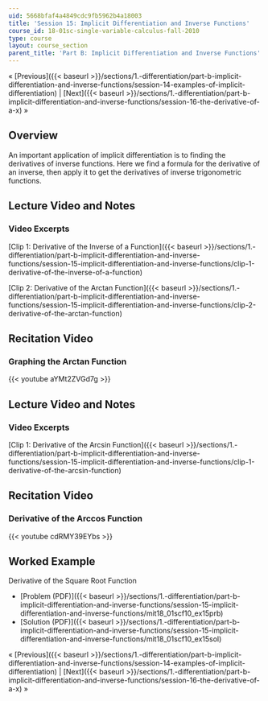 ```yaml
---
uid: 5668bfaf4a4849cdc9fb5962b4a18003
title: 'Session 15: Implicit Differentiation and Inverse Functions'
course_id: 18-01sc-single-variable-calculus-fall-2010
type: course
layout: course_section
parent_title: 'Part B: Implicit Differentiation and Inverse Functions'
---
```


« [Previous]({{< baseurl >}}/sections/1.-differentiation/part-b-implicit-differentiation-and-inverse-functions/session-14-examples-of-implicit-differentiation) | [Next]({{< baseurl >}}/sections/1.-differentiation/part-b-implicit-differentiation-and-inverse-functions/session-16-the-derivative-of-a-x) »

Overview
--------

An important application of implicit differentiation is to finding the derivatives of inverse functions. Here we find a formula for the derivative of an inverse, then apply it to get the derivatives of inverse trigonometric functions.

Lecture Video and Notes
-----------------------

### Video Excerpts

[Clip 1: Derivative of the Inverse of a Function]({{< baseurl >}}/sections/1.-differentiation/part-b-implicit-differentiation-and-inverse-functions/session-15-implicit-differentiation-and-inverse-functions/clip-1-derivative-of-the-inverse-of-a-function)

[Clip 2: Derivative of the Arctan Function]({{< baseurl >}}/sections/1.-differentiation/part-b-implicit-differentiation-and-inverse-functions/session-15-implicit-differentiation-and-inverse-functions/clip-2-derivative-of-the-arctan-function)

Recitation Video
----------------

### Graphing the Arctan Function

{{< youtube aYMt2ZVGd7g >}}

Lecture Video and Notes
-----------------------

### Video Excerpts

[Clip 1: Derivative of the Arcsin Function]({{< baseurl >}}/sections/1.-differentiation/part-b-implicit-differentiation-and-inverse-functions/session-15-implicit-differentiation-and-inverse-functions/clip-1-derivative-of-the-arcsin-function)

Recitation Video
----------------

### Derivative of the Arccos Function

{{< youtube cdRMY39EYbs >}}

Worked Example
--------------

Derivative of the Square Root Function

*   [Problem (PDF)]({{< baseurl >}}/sections/1.-differentiation/part-b-implicit-differentiation-and-inverse-functions/session-15-implicit-differentiation-and-inverse-functions/mit18_01scf10_ex15prb)
*   [Solution (PDF)]({{< baseurl >}}/sections/1.-differentiation/part-b-implicit-differentiation-and-inverse-functions/session-15-implicit-differentiation-and-inverse-functions/mit18_01scf10_ex15sol)

« [Previous]({{< baseurl >}}/sections/1.-differentiation/part-b-implicit-differentiation-and-inverse-functions/session-14-examples-of-implicit-differentiation) | [Next]({{< baseurl >}}/sections/1.-differentiation/part-b-implicit-differentiation-and-inverse-functions/session-16-the-derivative-of-a-x) »